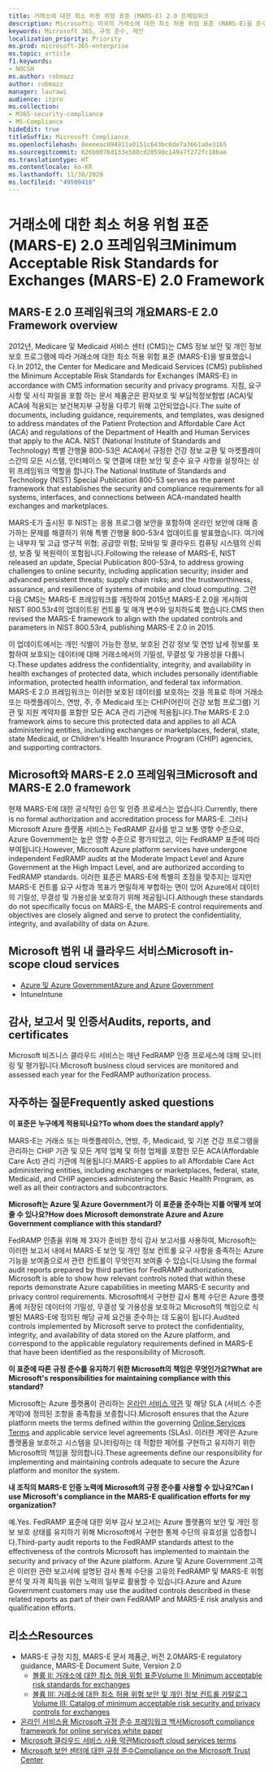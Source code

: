 ```yaml
---
title: 거래소에 대한 최소 허용 위험 표준 (MARS-E) 2.0 프레임워크
description: Microsoft는 미국의 거래소에 대한 최소 허용 위험 표준 (MARS-E)을 준수합니다.
keywords: Microsoft 365, 규정 준수, 제안
localization_priority: Priority
ms.prod: microsoft-365-enterprise
ms.topic: article
f1.keywords:
- NOCSH
ms.author: robmazz
author: robmazz
manager: laurawi
audience: itpro
ms.collection:
- M365-security-compliance
- MS-Compliance
hideEdit: true
titleSuffix: Microsoft Compliance
ms.openlocfilehash: 8eeeeac094911a0151c643bc6de7a3661a0e3165
ms.sourcegitcommit: 626b0076d133e588cd28598c149a7f272fc18bae
ms.translationtype: HT
ms.contentlocale: ko-KR
ms.lasthandoff: 11/30/2020
ms.locfileid: "49509418"
---
```

# <a name="minimum-acceptable-risk-standards-for-exchanges-mars-e-20-framework"></a><span data-ttu-id="fa72c-104">거래소에 대한 최소 허용 위험 표준 (MARS-E) 2.0 프레임워크</span><span class="sxs-lookup"><span data-stu-id="fa72c-104">Minimum Acceptable Risk Standards for Exchanges (MARS-E) 2.0 Framework</span></span>

## <a name="mars-e-20-framework-overview"></a><span data-ttu-id="fa72c-105">MARS-E 2.0 프레임워크의 개요</span><span class="sxs-lookup"><span data-stu-id="fa72c-105">MARS-E 2.0 Framework overview</span></span>

<span data-ttu-id="fa72c-106">2012년, Medicare 및 Medicaid 서비스 센터 (CMS)는 CMS 정보 보안 및 개인 정보 보호 프로그램에 따라 거래소에 대한 최소 허용 위험 표준 (MARS-E)을 발표했습니다.</span><span class="sxs-lookup"><span data-stu-id="fa72c-106">In 2012, the Center for Medicare and Medicaid Services (CMS) published the Minimum Acceptable Risk Standards for Exchanges (MARS-E) in accordance with CMS information security and privacy programs.</span></span> <span data-ttu-id="fa72c-107">지침, 요구 사항 및 서식 파일을 포함 하는 문서 제품군은 환자보호 및 부담적정보험법 (ACA)및 ACA에 적용되는 보건복지부 규정을 다루기 위해 고안되었습니다.</span><span class="sxs-lookup"><span data-stu-id="fa72c-107">The suite of documents, including guidance, requirements, and templates, was designed to address mandates of the Patient Protection and Affordable Care Act (ACA) and regulations of the Department of Health and Human Services that apply to the ACA.</span></span> <span data-ttu-id="fa72c-108">NIST (National Institute of Standards and Technology) 특별 간행물 800-53은 ACA에서 규정한 건강 정보 교환 및 마켓플레이스간의 모든 시스템, 인터페이스 및 연결에 대한 보안 및 준수 요구 사항을 설정하는 상위 프레임워크 역할을 합니다.</span><span class="sxs-lookup"><span data-stu-id="fa72c-108">The National Institute of Standards and Technology (NIST) Special Publication 800-53 serves as the parent framework that establishes the security and compliance requirements for all systems, interfaces, and connections between ACA-mandated health exchanges and marketplaces.</span></span>

<span data-ttu-id="fa72c-109">MARS-E가 출시된 후 NIST는 응용 프로그램 보안을 포함하여 온라인 보안에 대해 증가하는 문제를 해결하기 위해 특별 간행물 800-53r4 업데이트를 발표했습니다. 여기에는 내부자 및 고급 영구적 위협; 공급망 위험; 모바일 및 클라우드 컴퓨팅 시스템의 신뢰성, 보증 및 복원력이 포함됩니다.</span><span class="sxs-lookup"><span data-stu-id="fa72c-109">Following the release of MARS-E, NIST released an update, Special Publication 800-53r4, to address growing challenges to online security, including application security; insider and advanced persistent threats; supply chain risks; and the trustworthiness, assurance, and resilience of systems of mobile and cloud computing.</span></span> <span data-ttu-id="fa72c-110">그런 다음 CMS는 MARS-E 프레임워크를 개정하여 2015년 MARS-E 2.0을 게시하여 NIST 800.53r4의 업데이트된 컨트롤 및 매개 변수와 일치하도록 했습니다.</span><span class="sxs-lookup"><span data-stu-id="fa72c-110">CMS then revised the MARS-E framework to align with the updated controls and parameters in NIST 800.53r4, publishing MARS-E 2.0 in 2015.</span></span>

<span data-ttu-id="fa72c-111">이 업데이트에서는 개인 식별이 가능한 정보, 보호된 건강 정보 및 연방 납세 정보를 포함하여 보호되는 데이터에 대해 거래소에서의 기밀성, 무결성 및 가용성을 다룹니다.</span><span class="sxs-lookup"><span data-stu-id="fa72c-111">These updates address the confidentiality, integrity, and availability in health exchanges of protected data, which includes personally identifiable information, protected health information, and federal tax information.</span></span> <span data-ttu-id="fa72c-112">MARS-E 2.0 프레임워크는 이러한 보호된 데이터를 보호하는 것을 목표로 하며 거래소 또는 마켓플레이스, 연방, 주, 주 Medicaid 또는 CHIP(어린이 건강 보험 프로그램) 기관 및 지원 계약자를 포함한 모든 ACA 관리 기관에 적용됩니다.</span><span class="sxs-lookup"><span data-stu-id="fa72c-112">The MARS-E 2.0 framework aims to secure this protected data and applies to all ACA administering entities, including exchanges or marketplaces, federal, state, state Medicaid, or Children's Health Insurance Program (CHIP) agencies, and supporting contractors.</span></span>

## <a name="microsoft-and-mars-e-20-framework"></a><span data-ttu-id="fa72c-113">Microsoft와 MARS-E 2.0 프레임워크</span><span class="sxs-lookup"><span data-stu-id="fa72c-113">Microsoft and MARS-E 2.0 framework</span></span>

<span data-ttu-id="fa72c-114">현재 MARS-E에 대한 공식적인 승인 및 인증 프로세스는 없습니다.</span><span class="sxs-lookup"><span data-stu-id="fa72c-114">Currently, there is no formal authorization and accreditation process for MARS-E.</span></span> <span data-ttu-id="fa72c-115">그러나 Microsoft Azure 플랫폼 서비스는 FedRAMP 감사를 받고 보통 영향 수준으로, Azure Government는 높은 영향 수준으로 평가되었고, 이는 FedRAMP 표준에 따라 부여됩니다.</span><span class="sxs-lookup"><span data-stu-id="fa72c-115">However, Microsoft Azure platform services have undergone independent FedRAMP audits at the Moderate Impact Level and Azure Government at the High Impact Level, and are authorized according to FedRAMP standards.</span></span> <span data-ttu-id="fa72c-116">이러한 표준은 MARS-E에 특별히 초점을 맞추지는 않지만 MARS-E 컨트롤 요구 사항과 목표가 면밀하게 부합하는 면이 있어 Azure에서 데이터의 기밀성, 무결성 및 가용성을 보호하기 위해 제공됩니다.</span><span class="sxs-lookup"><span data-stu-id="fa72c-116">Although these standards do not specifically focus on MARS-E, the MARS-E control requirements and objectives are closely aligned and serve to protect the confidentiality, integrity, and availability of data on Azure.</span></span>

## <a name="microsoft-in-scope-cloud-services"></a><span data-ttu-id="fa72c-117">Microsoft 범위 내 클라우드 서비스</span><span class="sxs-lookup"><span data-stu-id="fa72c-117">Microsoft in-scope cloud services</span></span>

- [<span data-ttu-id="fa72c-118">Azure 및 Azure Government</span><span class="sxs-lookup"><span data-stu-id="fa72c-118">Azure and Azure Government</span></span>](https://aka.ms/AzureCompliance)
- <span data-ttu-id="fa72c-119">Intune</span><span class="sxs-lookup"><span data-stu-id="fa72c-119">Intune</span></span>

## <a name="audits-reports-and-certificates"></a><span data-ttu-id="fa72c-120">감사, 보고서 및 인증서</span><span class="sxs-lookup"><span data-stu-id="fa72c-120">Audits, reports, and certificates</span></span>

<span data-ttu-id="fa72c-121">Microsoft 비즈니스 클라우드 서비스는 매년 FedRAMP 인증 프로세스에 대해 모니터링 및 평가됩니다.</span><span class="sxs-lookup"><span data-stu-id="fa72c-121">Microsoft business cloud services are monitored and assessed each year for the FedRAMP authorization process.</span></span>

## <a name="frequently-asked-questions"></a><span data-ttu-id="fa72c-122">자주하는 질문</span><span class="sxs-lookup"><span data-stu-id="fa72c-122">Frequently asked questions</span></span>

<span data-ttu-id="fa72c-123">**이 표준은 누구에게 적용되나요?**</span><span class="sxs-lookup"><span data-stu-id="fa72c-123">**To whom does the standard apply?**</span></span>

<span data-ttu-id="fa72c-124">MARS-E는 거래소 또는 마켓플레이스, 연방, 주, Medicaid, 및 기본 건강 프로그램을 관리하는 CHIP 기관 및 모든 계약 업체 및 하청 업체를 포함한 모든 ACA(Affordable Care Act) 관리 기관에 적용됩니다.</span><span class="sxs-lookup"><span data-stu-id="fa72c-124">MARS-E applies to all Affordable Care Act administering entities, including exchanges or marketplaces, federal, state, Medicaid, and CHIP agencies administering the Basic Health Program, as well as all their contractors and subcontractors.</span></span>

<span data-ttu-id="fa72c-125">**Microsoft는 Azure 및 Azure Government가 이 표준을 준수하는 지를 어떻게 보여줄 수 있나요?**</span><span class="sxs-lookup"><span data-stu-id="fa72c-125">**How does Microsoft demonstrate Azure and Azure Government compliance with this standard?**</span></span>

<span data-ttu-id="fa72c-126">FedRAMP 인증을 위해 제 3자가 준비한 정식 감사 보고서를 사용하여, Microsoft는 이러한 보고서 내에서 MARS-E 보안 및 개인 정보 컨트롤 요구 사항을 충족하는 Azure 기능을 보여줌으로서 관련 컨트롤이 무엇인지 보여줄 수 있습니다.</span><span class="sxs-lookup"><span data-stu-id="fa72c-126">Using the formal audit reports prepared by third parties for FedRAMP authorizations, Microsoft is able to show how relevant controls noted that within these reports demonstrate Azure capabilities in meeting MARS-E security and privacy control requirements.</span></span> <span data-ttu-id="fa72c-127">Microsoft에서 구현한 감사 통제 수단은 Azure 플랫폼에 저장된 데이터의 기밀성, 무결성 및 가용성을 보호하고 Microsoft의 책임으로 식별된 MARS-E에 정의된 해당 규제 요건을 준수하는 데 도움이 됩니다.</span><span class="sxs-lookup"><span data-stu-id="fa72c-127">Audited controls implemented by Microsoft serve to protect the confidentiality, integrity, and availability of data stored on the Azure platform, and correspond to the applicable regulatory requirements defined in MARS-E that have been identified as the responsibility of Microsoft.</span></span>

<span data-ttu-id="fa72c-128">**이 표준에 따른 규정 준수를 유지하기 위한 Microsoft의 책임은 무엇인가요?**</span><span class="sxs-lookup"><span data-stu-id="fa72c-128">**What are Microsoft's responsibilities for maintaining compliance with this standard?**</span></span>

<span data-ttu-id="fa72c-129">Microsoft는 Azure 플랫폼이 관리하는 [온라인 서비스 약관](https://www.microsoftvolumelicensing.com/DocumentSearch.aspx?Mode=3&DocumentTypeId=31) 및 해당 SLA (서비스 수준 계약)에 정의된 조항을 충족함을 보증합니다.</span><span class="sxs-lookup"><span data-stu-id="fa72c-129">Microsoft ensures that the Azure platform meets the terms defined within the governing [Online Services Terms](https://www.microsoftvolumelicensing.com/DocumentSearch.aspx?Mode=3&DocumentTypeId=31) and applicable service level agreements (SLAs).</span></span> <span data-ttu-id="fa72c-130">이러한 계약은 Azure 플랫폼을 보호하고 시스템을 모니터링하는 데 적합한 제어를 구현하고 유지하기 위한 Microsoft의 책임을 정의합니다.</span><span class="sxs-lookup"><span data-stu-id="fa72c-130">These agreements define our responsibility for implementing and maintaining controls adequate to secure the Azure platform and monitor the system.</span></span>

<span data-ttu-id="fa72c-131">**내 조직의 MARS-E 인증 노력에 Microsoft의 규정 준수를 사용할 수 있나요?**</span><span class="sxs-lookup"><span data-stu-id="fa72c-131">**Can I use Microsoft's compliance in the MARS-E qualification efforts for my organization?**</span></span>

<span data-ttu-id="fa72c-132">예.</span><span class="sxs-lookup"><span data-stu-id="fa72c-132">Yes.</span></span> <span data-ttu-id="fa72c-133">FedRAMP 표준에 대한 외부 감사 보고서는 Azure 플랫폼의 보안 및 개인 정보 보호 상태를 유지하기 위해 Microsoft에서 구현한 통제 수단의 유효성을 입증합니다.</span><span class="sxs-lookup"><span data-stu-id="fa72c-133">Third-party audit reports to the FedRAMP standards attest to the effectiveness of the controls Microsoft has implemented to maintain the security and privacy of the Azure platform.</span></span> <span data-ttu-id="fa72c-134">Azure 및 Azure Government 고객은 이러한 관련 보고서에 설명된 감사 통제 수단을 고유의 FedRAMP 및 MARS-E 위험 분석 및 자격 획득을 위한 노력의 일부로 활용할 수 있습니다.</span><span class="sxs-lookup"><span data-stu-id="fa72c-134">Azure and Azure Government customers may use the audited controls described in these related reports as part of their own FedRAMP and MARS-E risk analysis and qualification efforts.</span></span>

## <a name="resources"></a><span data-ttu-id="fa72c-135">리소스</span><span class="sxs-lookup"><span data-stu-id="fa72c-135">Resources</span></span>

- <span data-ttu-id="fa72c-136">MARS-E 규정 지침, MARS-E 문서 제품군, 버전 2.0</span><span class="sxs-lookup"><span data-stu-id="fa72c-136">MARS-E regulatory guidance, MARS-E Document Suite, Version 2.0</span></span>
    - [<span data-ttu-id="fa72c-137">볼륨 II: 거래소에 대한 최소 허용 위험 표준</span><span class="sxs-lookup"><span data-stu-id="fa72c-137">Volume II: Minimum acceptable risk standards for exchanges</span></span>](https://www.cms.gov/CCIIO/Resources/Regulations-and-Guidance/Downloads/2-MARS-E-v2-0-Minimum-Acceptable-Risk-Standards-for-Exchanges-11102015.pdf)
    - [<span data-ttu-id="fa72c-138">볼륨 III: 거래소에 대한 최소 허용 위험 보안 및 개인 정보 컨트롤 카탈로그</span><span class="sxs-lookup"><span data-stu-id="fa72c-138">Volume III: Catalog of minimum acceptable risk security and privacy controls for exchanges</span></span>](https://www.cms.gov/CCIIO/Resources/Regulations-and-Guidance/Downloads/3-MARS-E-v2-0-Catalog-of-Security-and-Privacy-Controls-11102015.pdf)
- [<span data-ttu-id="fa72c-139">온라인 서비스용 Microsoft 규정 준수 프레임워크 백서</span><span class="sxs-lookup"><span data-stu-id="fa72c-139">Microsoft compliance framework for online services white paper</span></span>](https://aka.ms/compliance-framework)
- [<span data-ttu-id="fa72c-140">Microsoft 클라우드 서비스 사용 약관</span><span class="sxs-lookup"><span data-stu-id="fa72c-140">Microsoft cloud services terms</span></span>](https://www.microsoftvolumelicensing.com/DocumentSearch.aspx?Mode=3&DocumentTypeId=31)
- [<span data-ttu-id="fa72c-141">Microsoft 보안 센터에 대한 규정 준수</span><span class="sxs-lookup"><span data-stu-id="fa72c-141">Compliance on the Microsoft Trust Center</span></span>](https://www.microsoft.com/trust-center/compliance/compliance-overview)
